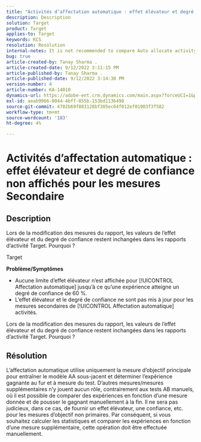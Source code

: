 ```yaml
---
title: "Activités d’affectation automatique : effet élévateur et degré de confiance non affichés pour les mesures Secondaire"
description: Description
solution: Target
product: Target
applies-to: Target
keywords: KCS
resolution: Resolution
internal-notes: It is not recommended to compare Auto allocate activity report from Target classic because the Target classic UI does not support auto allocate reporting.
bug: true
article-created-by: Tanay Sharma .
article-created-date: 9/12/2022 3:11:15 PM
article-published-by: Tanay Sharma .
article-published-date: 9/12/2022 3:14:30 PM
version-number: 4
article-number: KA-14010
dynamics-url: https://adobe-ent.crm.dynamics.com/main.aspx?forceUCI=1&pagetype=entityrecord&etn=knowledgearticle&id=09ca1c1f-ad32-ed11-9db1-002248086735
exl-id: aeab9966-0044-4bff-855b-153bd1136498
source-git-commit: 4702b69f883128bf305ec64f012ef01903f3f582
workflow-type: tm+mt
source-wordcount: '183'
ht-degree: 4%

---
```


# Activités d’affectation automatique : effet élévateur et degré de confiance non affichés pour les mesures Secondaire

## Description


Lors de la modification des mesures du rapport, les valeurs de l’effet élévateur et du degré de confiance restent inchangées dans les rapports d’activité Target. Pourquoi ?


Target



<b>Problème/Symptômes</b>

- Aucune limite d’effet élévateur n’est affichée pour [!UICONTROL Affectation automatique] jusqu’à ce qu’une expérience atteigne un degré de confiance de 60 %.
- L’effet élévateur et le degré de confiance ne sont pas mis à jour pour les mesures secondaires de [!UICONTROL Affectation automatique] activités.


Lors de la modification des mesures du rapport, les valeurs de l’effet élévateur et du degré de confiance restent inchangées dans les rapports d’activité Target. Pourquoi ?


## Résolution




L’affectation automatique utilise uniquement la mesure d’objectif principale pour entraîner le modèle AA sous-jacent et déterminer l’expérience gagnante au fur et à mesure du test. D’autres mesures/mesures supplémentaires n’y jouent aucun rôle, contrairement aux tests AB manuels, où il est possible de comparer des expériences en fonction d’une mesure donnée et de pousser le gagnant manuellement à la fin. Il ne sera pas judicieux, dans ce cas, de fournir un effet élévateur, une confiance, etc. pour les mesures d’objectif non primaires. Par conséquent, si vous souhaitez calculer les statistiques et comparer les expériences en fonction d’une mesure supplémentaire, cette opération doit être effectuée manuellement.
